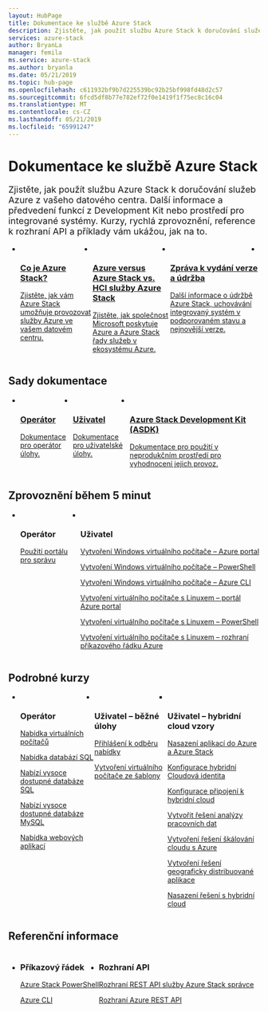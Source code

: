 ```yaml
---
layout: HubPage
title: Dokumentace ke službě Azure Stack
description: Zjistěte, jak použít službu Azure Stack k doručování služeb Azure z vašeho datového centra. Další informace a předvedení funkcí z Development Kit nebo prostředí pro integrované systémy. Kurzy, šablony rychlý start, Reference k rozhraní API a příklady ukazují, jak pomocí služby Azure Stack a rozhraní API.
services: azure-stack
author: BryanLa
manager: femila
ms.service: azure-stack
ms.author: bryanla
ms.date: 05/21/2019
ms.topic: hub-page
ms.openlocfilehash: c611932bf9b7d225539bc92b25bf998fd48d2c57
ms.sourcegitcommit: 6fcd5df8b77e782ef72f0e1419f1f75ec8c16c04
ms.translationtype: MT
ms.contentlocale: cs-CZ
ms.lasthandoff: 05/21/2019
ms.locfileid: "65991247"
---
```

<div id="main" class="v2">
<h1>Dokumentace ke službě Azure Stack</h1>
<p style="font-size: 1.12rem;margin-bottom: 1rem;">Zjistěte, jak použít službu Azure Stack k doručování služeb Azure z vašeho datového centra. Další informace a předvedení funkcí z Development Kit nebo prostředí pro integrované systémy. Kurzy, rychlá zprovoznění, reference k rozhraní API a příklady vám ukážou, jak na to.</p>
<ul class="cardsY panelContent singlePanelContent" style="display:flex!important;">
        <li>
            <a href="/azure-stack/operator/azure-stack-overview">
                <div class="cardSize">
                    <div class="cardPadding">
                        <div class="card">
                            <div class="cardImageOuter">
                                <div class="cardImage">
                                    <img src="media/index/i_overview.svg" alt="" />
                                </div>
                            </div>
                            <div class="cardText">
                                <h3>Co je Azure Stack?</h3>
                                <p>Zjistěte, jak vám Azure Stack umožňuje provozovat služby Azure ve vašem datovém centru.</p>
                            </div>
                        </div>
                    </div>
                </div>
            </a>
        </li>
        <li>
            <a href="/azure-stack/operator/compare-azure-azure-stack">
                <div class="cardSize">
                    <div class="cardPadding">
                        <div class="card">
                            <div class="cardImageOuter">
                                <div class="cardImage">
                                    <img src="media/index/i_overview.svg" alt="" />
                                </div>
                            </div>
                            <div class="cardText">
                                <h3>Azure versus Azure Stack vs. HCI služby Azure Stack</h3>
                                <p>Zjistěte, jak společnost Microsoft poskytuje Azure a Azure Stack řady služeb v ekosystému Azure.</p>
                            </div>
                        </div>
                    </div>
                </div>
            </a>
        </li>
        <li>
            <a href="/azure-stack/operator/azure-stack-servicing-policy">
                <div class="cardSize">
                    <div class="cardPadding">
                        <div class="card">
                            <div class="cardImageOuter">
                                <div class="cardImage">
                                    <img src="media/index/i_guidelines.svg" alt="" />
                                </div>
                            </div>
                            <div class="cardText">
                                <h3>Zpráva k vydání verze a údržba</h3>
                                <p>Další informace o údržbě Azure Stack, uchovávání integrovaný systém v podporovaném stavu a nejnovější verze.</p>
                            </div>
                        </div>
                    </div>
                </div>
            </a>
        </li>
        <li>
</ul>

<h2>Sady dokumentace</h2>
<ul class="cardsY panelContent singlePanelContent" style="display:flex!important;">
    <li>
        <a href="/en-us/azure-stack/operator/">
                <div class="cardSize">
                    <div class="cardPadding">
                        <div class="card">
                            <div class="cardImageOuter">
                                <div class="cardImage">
                                     <img src="media/index/azure-stack2.svg" alt="" >
                                </div>
                            </div>
                            <div class="cardText x-hidden-focus">
                                <h3>Operátor</h3>
                                <p>Dokumentace pro operátor úlohy.</p>
                            </div>
                        </div>
                    </div>
                </div>
            </a>
    </li>
    <li>
        <a href="/en-us/azure-stack/user/">
                <div class="cardSize">
                    <div class="cardPadding">
                        <div class="card">
                            <div class="cardImageOuter">
                                <div class="cardImage">
                                     <img src="media/index/azure-stack2.svg" alt="">
                                </div>
                            </div>
                            <div class="cardText">
                                <h3 class="x-hidden-focus">Uživatel</h3>
                                <p>Dokumentace pro uživatelské úlohy.</p>
                            </div>
                        </div>
                    </div>
                </div>
            </a>
    </li>
    <li>
        <a href="/en-us/azure-stack/asdk/">
                <div class="cardSize">
                    <div class="cardPadding">
                        <div class="card">
                            <div class="cardImageOuter">
                                <div class="cardImage">
                                      <img src="media/index/azure-stack2.svg" alt="">
                                </div>
                            </div>
                            <div class="cardText">
                                <h3>Azure Stack Development Kit (ASDK)</h3>
                                <p>Dokumentace pro použití v neprodukčním prostředí pro vyhodnocení jejich provoz.</p>
                            </div>
                        </div>
                    </div>
                </div>
            </a>
    </li>
</ul>

<h2>Zprovoznění během 5 minut</h2>
<ul class="cardsF panelContent singlePanelContent cols cols3" style="display:flex!important;">
    <li>
        <div class="cardSize">
            <div class="cardPadding">
                <div class="card">
                    <div class="cardImageOuter">
                        <div class="cardImage">
                            <img src="media/index/i_quick-start.svg" alt="">
                        </div>
                    </div>
                    <div class="cardText">
                        <h3>Operátor</h3>
                        <p><a href="/azure-stack/operator/azure-stack-manage-portals">Použití portálu pro správu</a></p>
                    </div>
                </div>
            </div>
        </div>
    </li>
    <li>
        <div class="cardSize">
            <div class="cardPadding">
                <div class="card">
                    <div class="cardImageOuter">
                        <div class="cardImage">
                            <img src="media/index/i_quick-start.svg" alt="">
                        </div>
                    </div>
                    <div class="cardText">
                        <h3>Uživatel</h3>
                        <p><a href="/azure-stack/user/azure-stack-quick-windows-portal">Vytvoření Windows virtuálního počítače – Azure portal</a></p>
                        <p><a href="/azure-stack/user/azure-stack-quick-create-vm-windows-powershell">Vytvoření Windows virtuálního počítače – PowerShell</a></p>
                        <p><a href="/azure-stack/user/azure-stack-quick-create-vm-windows-cli">Vytvoření Windows virtuálního počítače – Azure CLI</a></p>
                        <p><a href="/azure-stack/user/azure-stack-quick-linux-portal">Vytvoření virtuálního počítače s Linuxem – portál Azure portal</a></p>
                        <p><a href="/azure-stack/user/azure-stack-quick-create-vm-linux-powershell">Vytvoření virtuálního počítače s Linuxem – PowerShell</a></p>
                        <p><a href="/azure-stack/user/azure-stack-quick-create-vm-linux-cli">Vytvoření virtuálního počítače s Linuxem – rozhraní příkazového řádku Azure</a></p>
                    </div>
                </div>
            </div>
        </div>
    </li>
</ul>

<h2>Podrobné kurzy</h2>
<ul class="cardsF panelContent singlePanelContent cols cols3" style="display:flex!important;">
    <li>
        <div class="cardSize">
            <div class="cardPadding">
                <div class="card">
                    <div class="cardImageOuter">
                        <div class="cardImage">
                            <img src="media/index/i_tasks.svg" alt="">
                        </div>
                    </div>
                    <div class="cardText">
                        <h3>Operátor</h3>
                        <p><a href="/azure-stack/operator/azure-stack-tutorial-tenant-vm">Nabídka virtuálních počítačů</a></p>
                        <p><a href="/azure-stack/operator/azure-stack-tutorial-sql-server">Nabídka databází SQL</a></p>
                        <p><a href="/azure-stack/operator/azure-stack-tutorial-sql">Nabízí vysoce dostupné databáze SQL</a></p>
                        <p><a href="/azure-stack/operator/azure-stack-tutorial-mysql">Nabízí vysoce dostupné databáze MySQL</a></p>
                        <p><a href="/azure-stack/operator/azure-stack-tutorial-app-service">Nabídka webových aplikací</a></p>
                    </div>
                </div>
            </div>
        </div>
    </li>
    <li>
        <div class="cardSize">
            <div class="cardPadding">
                <div class="card">
                    <div class="cardImageOuter">
                        <div class="cardImage">
                            <img src="media/index/i_tasks.svg" alt="">
                        </div>
                    </div>
                    <div class="cardText">
                        <h3>Uživatel – běžné úlohy</h3>
                        <p><a href="/azure-stack/user/azure-stack-subscribe-services">Přihlášení k odběru nabídky</a></p>
                        <p><a href="/azure-stack/user/azure-stack-create-vm-template">Vytvoření virtuálního počítače ze šablony</a></p>
                    </div>
                </div>
            </div>
        </div>
    </li>    
    <li></li>
    <li></li>
    <li>
        <div class="cardSize">
            <div class="cardPadding">
                <div class="card">
                    <div class="cardImageOuter">
                        <div class="cardImage">
                            <img src="media/index/i_tasks.svg" alt="">
                        </div>
                    </div>
                    <div class="cardText">
                        <h3>Uživatel – hybridní cloud vzory</h3>
                        <p><a href="/azure-stack/user/azure-stack-solution-pipeline">Nasazení aplikací do Azure a Azure Stack</a></p>
                        <p><a href="/azure-stack/user/azure-stack-solution-hybrid-identity">Konfigurace hybridní Cloudová identita</a></p>
                        <p><a href="/azure-stack/user/azure-stack-solution-hybrid-connectivity">Konfigurace připojení k hybridní cloud</a></p>
                        <p><a href="/azure-stack/user/azure-stack-solution-staged-data-analytics">Vytvořit řešení analýzy pracovních dat</a></p>
                        <p><a href="/azure-stack/user/azure-stack-solution-cloud-burst">Vytvoření řešení škálování cloudu s Azure</a></p>
                        <p><a href="/azure-stack/user/azure-stack-solution-geo-distributed">Vytvoření řešení geograficky distribuované aplikace</a></p>
                        <p><a href="/azure-stack/user/azure-stack-solution-hybrid-cloud">Nasazení řešení s hybridní cloud</a></p>
                    </div>
                </div>
            </div>
        </div>
    </li>        
</ul>

<h2>Referenční informace</h2>
<ul class="cardsF panelContent singlePanelContent cols cols3" style="display:flex!important;">
    <li>
        <div class="cardSize">
            <div class="cardPadding">
                <div class="card">
                    <div class="cardText">
                        <h3>Příkazový řádek</h3>
                        <p><a href="/powershell/azure/azure-stack/overview">Azure Stack PowerShell</a></p>
                        <p><a href="/cli/azure/?view=azure-cli-latest">Azure CLI</a></p>
                    </div>
                </div>
            </div>
        </div>
    </li>
    <li>
        <div class="cardSize">
            <div class="cardPadding">
                <div class="card">
                    <div class="cardText">
                        <h3>Rozhraní API</h3>
                        <p><a href="/rest/api/azure-stack/">Rozhraní REST API služby Azure Stack správce</a></p>
                        <p><a href="/rest/api/azure">Rozhraní Azure REST API</a></p>
                     </div>
                </div>
            </div>
        </div>
    </li>
</ul>
</div>

